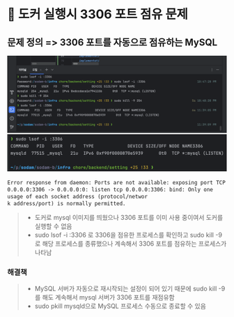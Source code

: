 # 📌 도커 실행시 3306 포트 점유 문제

## 문제 정의 => 3306 포트를 자동으로 점유하는 MySQL

<img src='./images/docker실행문제.png'>
<img src='./images/3306자동으로사용하는_mysql.png'>

```
Error response from daemon: Ports are not available: exposing port TCP 0.0.0.0:3306 -> 0.0.0.0:0: listen tcp 0.0.0.0:3306: bind: Only one usage of each socket address (protocol/networ
k address/port) is normally permitted.
```
> - 도커로 mysql 이미지를 띄웠으나 3306 포트를 이미 사용 중이여서 도커를 실행할 수 없음
> - sudo lsof -i :3306 로 3306을 점유한 프로세스를 확인하고 sudo kill -9 <PID> 로 해당 프로세스를 종류했으나 계속해서 3306 포트를 점유하는 프로세스가 나타남 

### 해결책 
> - MySQL 서버가 자동으로 재시작되는 설정이 되어 있기 때문에 sudo kill -9 <PID>를 해도 계속해서 mysql 서버가 3306 포트를 재점유함
> - sudo pkill mysqld으로 MySQL 프로세스 수동으로 종료할 수 있음 
